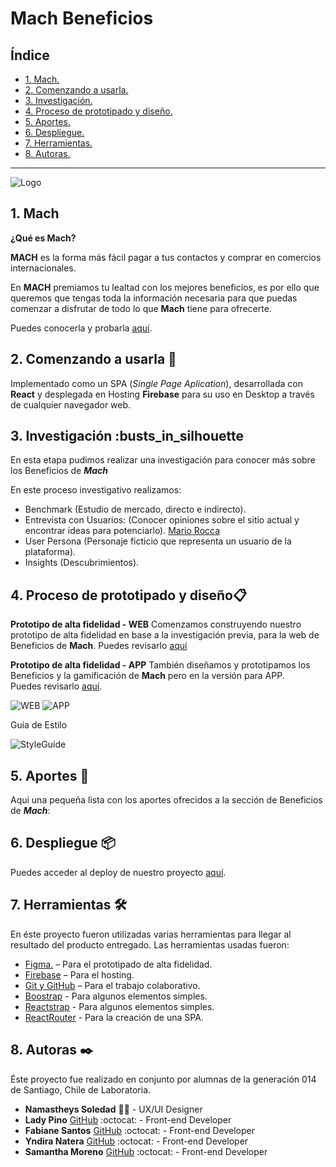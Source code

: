 # Mach Beneficios

## Índice

* [1. Mach.](#1-Mach)
* [2. Comenzando a usarla.](#2-Comenzando-a-usarla)
* [3. Investigación.](#3-Investigación)
* [4. Proceso de prototipado y diseño.](#4-Proceso-de-Prototipado-y-diseño)
* [5. Aportes.](#5-Aportes)
* [6. Despliegue.](#10-Despliegue)
* [7. Herramientas.](#7-Herramientas)
* [8. Autoras.](#8-Autoras)

***

![Logo](src/images/Logo.png)

## 1. Mach

**¿Qué es Mach?**

**MACH** es la forma más fácil pagar a tus contactos y comprar en comercios internacionales.

En **MACH** premiamos tu lealtad con los mejores beneficios, es por ello que queremos que tengas toda la información necesaria para que puedas comenzar a disfrutar de todo lo que **Mach** tiene para ofrecerte.

Puedes conocerla y probarla [aquí](https://hackathon-mach.web.app/).

## 2. Comenzando a usarla 🚀

Implementado como un SPA (*Single Page Aplication*), desarrollada con **React** y desplegada en Hosting **Firebase** para su uso en Desktop a través de cualquier navegador web.

## 3. Investigación :busts_in_silhouette

En esta etapa pudimos realizar una investigación para conocer más sobre los Beneficios de ***Mach***

En este proceso investigativo realizamos:

* Benchmark (Estudio de mercado, directo e indirecto).
* Entrevista con Usuarios: (Conocer opiniones sobre el sitio actual y encontrar ideas para potenciarlo).
     [Mario Rocca]()
     []()
     []()
     []()
* User Persona (Personaje ficticio que representa un usuario de la plataforma).
* Insights (Descubrimientos).

## 4. Proceso de prototipado y diseño📋

**Prototipo de alta fidelidad - WEB**
Comenzamos construyendo nuestro prototipo de alta fidelidad en base a la investigación previa, para la web de Beneficios de **Mach**.
Puedes revisarlo [aquí](https://www.figma.com/file/HSayHEIuRomysC8t0qb4dn/MACH?node-id=259%3A1777)

**Prototipo de alta fidelidad - APP**
También diseñamos y prototipamos los Beneficios y la gamificación de **Mach** pero en la versión para APP.  
Puedes revisarlo [aquí](https://www.figma.com/proto/HSayHEIuRomysC8t0qb4dn/MACH?node-id=374%3A2238&scaling=contain).

![WEB](src/images/desktop.png)
![APP](src/images/app.png)

Guia de Estilo

![StyleGuide](src/images/Styleguide.jpg)

## 5. Aportes 🧡

Aqui una pequeña lista con los aportes ofrecidos a la sección de Beneficios de  ***Mach***:

## 6. Despliegue 📦

Puedes acceder al deploy de nuestro proyecto [aquí](https://hackathon-mach.web.app/).

## 7. Herramientas 🛠️

En éste proyecto fueron utilizadas varias herramientas para llegar al resultado del producto entregado.
Las herramientas usadas fueron:

* [Figma.](https://www.figma.com/file/HSayHEIuRomysC8t0qb4dn/MACH?node-id=0%3A1) – Para el prototipado de alta fidelidad.
* [Firebase](https://firebase.google.com) – Para el hosting.
* [Git y GitHub](https://github.com/xsamynox/Hackathon-mach) – Para el trabajo colaborativo.
* [Boostrap](https://getbootstrap.com/) - Para algunos elementos simples.
* [Reactstrap](https://www.npmjs.com/package/reactstrap) - Para algunos elementos simples.
* [ReactRouter](https://reactrouter.com/) - Para la creación de una SPA.

## 8. Autoras ✒️

Éste proyecto fue realizado en conjunto por alumnas de la generación 014 de Santiago, Chile de Laboratoria.

* **Namastheys Soledad** 📝✨ - UX/UI Designer
* **Lady Pino** [GitHub](https://github.com/Ladypino) :octocat: - Front-end Developer
* **Fabiane Santos** [GitHub](https://github.com/FabianeSantos) :octocat: - Front-end Developer
* **Yndira Natera** [GitHub](https://github.com/naterayc) :octocat: - Front-end Developer
* **Samantha Moreno** [GitHub](https://github.com/xsamynox) :octocat: - Front-end Developer
